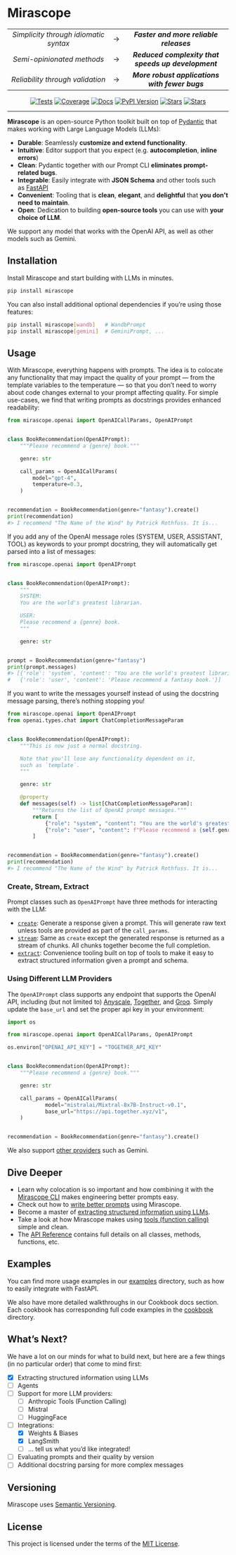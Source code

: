 # Mirascope

<div align="center">
    <table>
        <tr>
            <td align="center" width="420"><em>Simplicity through idiomatic syntax</em></td>
            <td align="center">→</td>
            <td align="center" width="420"><strong><em>Faster and more reliable releases</em></strong></td>
        </tr>
        <tr>
            <td align="center" width="420"><em>Semi-opinionated methods</em></td>
            <td align="center">→</td>
            <td align="center" width="420"><strong><em>Reduced complexity that speeds up development</em></strong></td>
        </tr>
        <tr>
            <td align="center" width="420"><em>Reliability through validation</em></td>
            <td align="center">→</td>
            <td align="center" width="420"><strong><em>More robust applications with fewer bugs</em></strong></td>
        </tr>
    </table>
</div>

<p align="center">
    <a href="https://github.com/Mirascope/mirascope/actions/workflows/tests.yml" target="_blank"><img src="https://github.com/Mirascope/mirascope/actions/workflows/tests.yml/badge.svg?branch=main" alt="Tests"/></a>
    <a href="https://codecov.io/github/Mirascope/mirascope" target="_blank"><img src="https://codecov.io/github/Mirascope/mirascope/graph/badge.svg?token=HAEAWT3KC9" alt="Coverage"/></a>
    <a href="https://docs.mirascope.io/" target="_blank"><img src="https://img.shields.io/badge/docs-available-brightgreen" alt="Docs"/></a>
    <a href="https://pypi.python.org/pypi/mirascope" target="_blank"><img src="https://img.shields.io/pypi/v/mirascope.svg" alt="PyPI Version"/></a>
    <a href="https://pypi.python.org/pypi/mirascope" target="_blank"><img src="https://img.shields.io/pypi/pyversions/mirascope.svg" alt="Stars"/></a>
    <a href="https://github.com/Mirascope/mirascope/stargazers" target="_blank"><img src="https://img.shields.io/github/stars/Mirascope/mirascope.svg" alt="Stars"/></a>
</p>

---

**Mirascope** is an open-source Python toolkit built on top of [Pydantic](https://docs.pydantic.dev/latest/) that makes working with Large Language Models (LLMs):

- **Durable**: Seamlessly **customize and extend functionality**.
- **Intuitive**: Editor support that you expect (e.g. **autocompletion**, **inline errors**)
- **Clean**: Pydantic together with our Prompt CLI **eliminates prompt-related bugs**.
- **Integrable**: Easily integrate with **JSON Schema** and other tools such as [FastAPI](https://fastapi.tiangolo.com/)
- **Convenient**: Tooling that is **clean**, **elegant**, and **delightful** that **you don't need to maintain**.
- **Open**: Dedication to building **open-source tools** you can use with **your choice of LLM**.

We support any model that works with the OpenAI API, as well as other models such as Gemini.

## Installation

Install Mirascope and start building with LLMs in minutes.

```bash
pip install mirascope
```

You can also install additional optional dependencies if you’re using those features:

```bash
pip install mirascope[wandb]   # WandbPrompt
pip install mirascope[gemini]  # GeminiPrompt, ...
```

## Usage

With Mirascope, everything happens with prompts. The idea is to colocate any functionality that may impact the quality of your prompt — from the template variables to the temperature — so that you don’t need to worry about code changes external to your prompt affecting quality. For simple use-cases, we find that writing prompts as docstrings provides enhanced readability:

```python
from mirascope.openai import OpenAICallParams, OpenAIPrompt


class BookRecommendation(OpenAIPrompt):
    """Please recommend a {genre} book."""

    genre: str

    call_params = OpenAICallParams(
        model="gpt-4",
        temperature=0.3,
    )


recommendation = BookRecommendation(genre="fantasy").create()
print(recommendation)
#> I recommend "The Name of the Wind" by Patrick Rothfuss. It is...
```

If you add any of the OpenAI message roles (SYSTEM, USER, ASSISTANT, TOOL) as keywords to your prompt docstring, they will automatically get parsed into a list of messages:

```python
from mirascope.openai import OpenAIPrompt


class BookRecommendation(OpenAIPrompt):
    """
    SYSTEM:
    You are the world's greatest librarian.

    USER:
    Please recommend a {genre} book.
    """

    genre: str


prompt = BookRecommendation(genre="fantasy")
print(prompt.messages)
#> [{'role': 'system', 'content': "You are the world's greatest librarian."},
#   {'role': 'user', 'content': 'Please recommend a fantasy book.'}]
```

If you want to write the messages yourself instead of using the docstring message parsing, there’s nothing stopping you!

```python
from mirascope.openai import OpenAIPrompt
from openai.types.chat import ChatCompletionMessageParam


class BookRecommendation(OpenAIPrompt):
    """This is now just a normal docstring.

    Note that you'll lose any functionality dependent on it,
    such as `template`.
    """

    genre: str

    @property
    def messages(self) -> list[ChatCompletionMessageParam]:
        """Returns the list of OpenAI prompt messages."""
        return [
            {"role": "system", "content": "You are the world's greatest librarian."},
            {"role": "user", "content": f"Please recommend a {self.genre} book."},
        ]


recommendation = BookRecommendation(genre="fantasy").create()
print(recommendation)
#> I recommend "The Name of the Wind" by Patrick Rothfuss. It is...
```

### Create, Stream, Extract

Prompt classes such as `OpenAIPrompt` have three methods for interacting with the LLM:

- [`create`](concepts/generating_content.md): Generate a response given a prompt. This will generate raw text unless tools are provided as part of the `call_params`.
- [`stream`](concepts/streaming_generated_content.md): Same as `create` except the generated response is returned as a stream of chunks. All chunks together become the full completion.
- [`extract`](concepts/extracting_structured_information_using_llms.md): Convenience tooling built on top of tools to make it easy to extract structured information given a prompt and schema.

### Using Different LLM Providers

The `OpenAIPrompt` class supports any endpoint that supports the OpenAI API, including (but not limited to) [Anyscale](https://www.anyscale.com/endpoints), [Together](https://api.together.xyz/playground/chat/meta-llama/Llama-2-70b-chat-hf), and [Groq](https://groq.com/). Simply update the `base_url` and set the proper api key in your environment:

```python
import os

from mirascope.openai import OpenAICallParams, OpenAIPrompt

os.environ["OPENAI_API_KEY"] = "TOGETHER_API_KEY"


class BookRecommendation(OpenAIPrompt):
    """Please recommend a {genre} book."""

    genre: str

    call_params = OpenAICallParams(
            model="mistralai/Mixtral-8x7B-Instruct-v0.1",
            base_url="https://api.together.xyz/v1",
    )


recommendation = BookRecommendation(genre="fantasy").create()
```

We also support [other providers](concepts/using_different_model_providers.md) such as Gemini.

## Dive Deeper

- Learn why colocation is so important and how combining it with the [Mirascope CLI](concepts/using_the_mirascope_cli.md) makes engineering better prompts easy.
- Check out how to [write better prompts](concepts/writing_prompts.md) using Mirascope.
- Become a master of [extracting structured information using LLMs](concepts/extracting_structured_information_using_llms.md).
- Take a look at how Mirascope makes using [tools (function calling)](concepts/tools_(function_calling).md) simple and clean.
- The [API Reference](api/index.md) contains full details on all classes, methods, functions, etc.

## Examples

You can find more usage examples in our [examples](https://github.com/Mirascope/mirascope/tree/main/examples) directory, such as how to easily integrate with FastAPI.

We also have more detailed walkthroughs in our Cookbook docs section. Each cookbook has corresponding full code examples in the [cookbook](cookbook/wandb_chain.md) directory.

## What’s Next?

We have a lot on our minds for what to build next, but here are a few things (in no particular order) that come to mind first:

- [x]  Extracting structured information using LLMs
- [ ]  Agents
- [ ]  Support for more LLM providers:
    - [ ]  Anthropic Tools (Function Calling)
    - [ ]  Mistral
    - [ ]  HuggingFace
- [ ]  Integrations:
    - [x]  Weights & Biases
    - [x]  LangSmith
    - [ ]  … tell us what you’d like integrated!
- [ ]  Evaluating prompts and their quality by version
- [ ]  Additional docstring parsing for more complex messages

## Versioning

Mirascope uses [Semantic Versioning](https://semver.org/).

## License

This project is licensed under the terms of the [MIT License](https://github.com/Mirascope/mirascope/blob/main/LICENSE).
